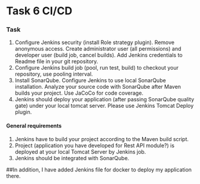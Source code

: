 # Task 6 CI/CD
### Task

1. Configure Jenkins security (install Role strategy plugin). Remove anonymous access. Create administrator user (all permissions) and developer user (build job, cancel builds). Add Jenkins credentials to Readme file in your git repository. 
2. Configure Jenkins build job (pool, run test, build) to checkout your repository, use pooling interval.
3. Install SonarQube. Configure Jenkins to use local SonarQube installation. Analyze your source code with SonarQube after Maven builds your project. Use JaCoCo for code coverage. 
4. Jenkins should deploy your application (after passing SonarQube quality gate) under your local tomcat server. Please use Jenkins Tomcat Deploy plugin.

#### General requirements

1. Jenkins have to build your project according to the Maven build script.
2. Project (application you have developed for Rest API module?) is deployed at your local Tomcat Server by Jenkins job. 
3. Jenkins should be integrated with SonarQube.

##In addition, I have added Jenkins file for docker to deploy my application there.
